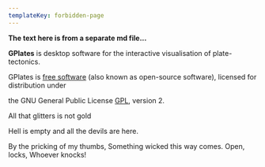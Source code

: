 ```yaml
---
templateKey: forbidden-page
---
```


__The text here is from a separate md file...__

__GPlates__ is desktop software for the interactive visualisation of plate-tectonics.

GPlates is [free software](https://www.google.com) (also known as open-source software), licensed for distribution under 

the GNU General Public License [GPL](https://www.google.com), version 2.

All that glitters is not gold

Hell is empty and all the devils are here.

By the pricking of my thumbs, Something wicked this way comes. Open, locks, Whoever knocks!

